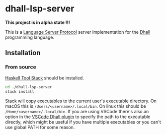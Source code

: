 # dhall-lsp-server

**This project is in alpha state !!!**

This is a [Language Server Protocol](https://microsoft.github.io/language-server-protocol/) server implementation for the [Dhall](https://dhall-lang.org) programming language.


## Installation

### From source

[Haskell Tool Stack](https://docs.haskellstack.org/en/stable/README/) should be installed. 

```bash
cd ./dhall-lsp-server
stack install
```

Stack will copy executables to the current user's executable directory. On macOS this is `/Users/<username>/.local/bin`. On linux this should be `/Home/<username>/.local/bin`.
If you are using VSCode there's also an option in the [VSCode Dhall plugin](https://github.com/PanAeon/vscode-dhall-lsp-server) to specify the path to the executable directly, which might be useful if you have multiple executables or you can't use global PATH for some reason.


